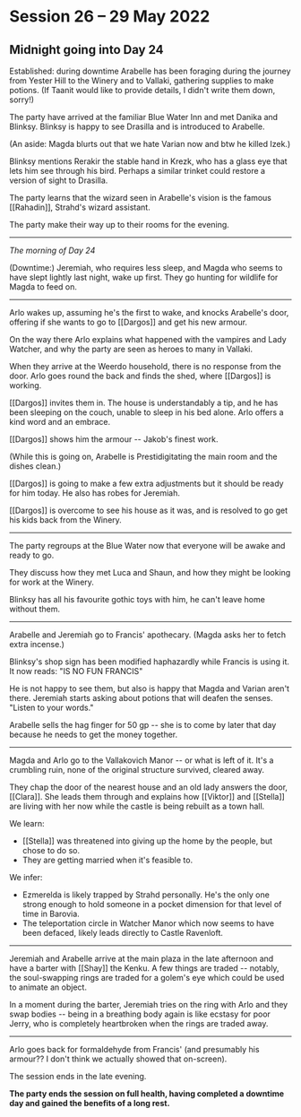 # Session 26 – 29 May 2022
## Midnight going into Day 24

Established: during downtime Arabelle has been foraging during the journey from Yester Hill to the Winery and to Vallaki, gathering supplies to make potions. (If Taanit would like to provide details, I didn't write them down, sorry!)

The party have arrived at the familiar Blue Water Inn and met Danika and Blinksy. Blinksy is happy to see Drasilla and is introduced to Arabelle.

(An aside: Magda blurts out that we hate Varian now and btw he killed Izek.)

Blinksy mentions Rerakir the stable hand in Krezk, who has a glass eye that lets him see through his bird. Perhaps a similar trinket could restore a version of sight to Drasilla.

The party learns that the wizard seen in Arabelle's vision is the famous [[Rahadin]], Strahd's wizard assistant.

The party make their way up to their rooms for the evening.

___

*The morning of Day 24*

(Downtime:) Jeremiah, who requires less sleep, and Magda who seems to have slept lightly last night, wake up first. They go hunting for wildlife for Magda to feed on.

___

Arlo wakes up, assuming he's the first to wake, and knocks Arabelle's door, offering if she wants to go to [[Dargos]] and get his new armour.

On the way there Arlo explains what happened with the vampires and Lady Watcher, and why the party are seen as heroes to many in Vallaki.

When they arrive at the Weerdo household, there is no response from the door. Arlo goes round the back and finds the shed, where [[Dargos]] is working.

[[Dargos]] invites them in. The house is understandably a tip, and he has been sleeping on the couch, unable to sleep in his bed alone. Arlo offers a kind word and an embrace.

[[Dargos]] shows him the armour -- Jakob's finest work.

(While this is going on, Arabelle is Prestidigitating the main room and the dishes clean.) 

[[Dargos]] is going to make a few extra adjustments but it should be ready for him today. He also has robes for Jeremiah.

[[Dargos]] is overcome to see his house as it was, and is resolved to go get his kids back from the Winery.

___

The party regroups at the Blue Water now that everyone will be awake and ready to go.

They discuss how they met Luca and Shaun, and how they might be looking for work at the Winery.

Blinksy has all his favourite gothic toys with him, he can't leave home without them.

___

Arabelle and Jeremiah go to Francis' apothecary. (Magda asks her to fetch extra incense.)

Blinksy's shop sign has been modified haphazardly while Francis is using it. It now reads: "IS NO FUN FRANCIS"

He is not happy to see them, but also is happy that Magda and Varian aren't there. Jeremiah starts asking about potions that will deafen the senses. "Listen to your words."

Arabelle sells the hag finger for 50 gp -- she is to come by later that day because he needs to get the money together.

___

Magda and Arlo go to the Vallakovich Manor -- or what is left of it. It's a crumbling ruin, none of the original structure survived, cleared away.

They chap the door of the nearest house and an old lady answers the door, [[Clara]]. She leads them through and explains how [[Viktor]] and [[Stella]] are living with her now while the castle is being rebuilt as a town hall.

We learn:
- [[Stella]] was threatened into giving up the home by the people, but chose to do so.
- They are getting married when it's feasible to.

We infer:
- Ezmerelda is likely trapped by Strahd personally. He's the only one strong enough to hold someone in a pocket dimension for that level of time in Barovia.
- The teleportation circle in Watcher Manor which now seems to have been defaced, likely leads directly to Castle Ravenloft.

___

Jeremiah and Arabelle arrive at the main plaza in the late afternoon and have a barter with [[Shay]] the Kenku. A few things are traded -- notably, the soul-swapping rings are traded for a golem's eye which could be used to animate an object.

In a moment during the barter, Jeremiah tries on the ring with Arlo and they swap bodies -- being in a breathing body again is like ecstasy for poor Jerry, who is completely heartbroken when the rings are traded away.

___

Arlo goes back for formaldehyde from Francis' (and presumably his armour?? I don't think we actually showed that on-screen).

The session ends in the late evening.

**The party ends the session on full health, having completed a downtime day and gained the benefits of a long rest.**
